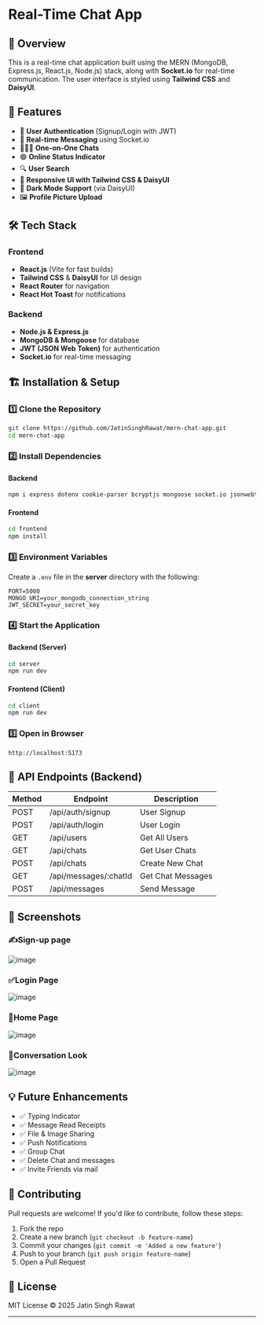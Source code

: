 # Real-Time Chat App

## 🚀 Overview

This is a real-time chat application built using the MERN (MongoDB, Express.js, React.js, Node.js) stack, along with **Socket.io** for real-time communication. The user interface is styled using **Tailwind CSS** and **DaisyUI**.

## 🎯 Features

- 🔐 **User Authentication** (Signup/Login with JWT)
- 💬 **Real-time Messaging** using Socket.io
- 🧑‍🤝‍🧑 **One-on-One Chats**
- 🟢 **Online Status Indicator**
- 🔍 **User Search**
- 🎨 **Responsive UI with Tailwind CSS & DaisyUI**
- 🌙 **Dark Mode Support** (via DaisyUI)
- 🖼️ **Profile Picture Upload**

## 🛠️ Tech Stack

### **Frontend**

- **React.js** (Vite for fast builds)
- **Tailwind CSS** & **DaisyUI** for UI design
- **React Router** for navigation
- **React Hot Toast** for notifications

### **Backend**

- **Node.js & Express.js**
- **MongoDB & Mongoose** for database
- **JWT (JSON Web Token)** for authentication
- **Socket.io** for real-time messaging


## 🏗️ Installation & Setup

### 1️⃣ Clone the Repository

```sh
git clone https://github.com/JatinSinghRawat/mern-chat-app.git
cd mern-chat-app
```

### 2️⃣ Install Dependencies

#### Backend

```sh
npm i express dotenv cookie-parser bcryptjs mongoose socket.io jsonwebtoken
```

#### Frontend

```sh
cd frontend
npm install
```

### 3️⃣ Environment Variables

Create a `.env` file in the **server** directory with the following:

```env
PORT=5000
MONGO_URI=your_mongodb_connection_string
JWT_SECRET=your_secret_key
```

### 4️⃣ Start the Application

#### Backend (Server)

```sh
cd server
npm run dev
```

#### Frontend (Client)

```sh
cd client
npm run dev
```

### 5️⃣ Open in Browser

```
http://localhost:5173
```

## 🔗 API Endpoints (Backend)

| Method | Endpoint               | Description       |
| ------ | ---------------------- | ----------------- |
| POST   | /api/auth/signup       | User Signup       |
| POST   | /api/auth/login        | User Login        |
| GET    | /api/users             | Get All Users     |
| GET    | /api/chats             | Get User Chats    |
| POST   | /api/chats             | Create New Chat   |
| GET    | /api/messages/\:chatId | Get Chat Messages |
| POST   | /api/messages          | Send Message      |

## 📸 Screenshots

### ✍️Sign-up page

![image](https://github.com/user-attachments/assets/d9448cd0-7a84-46ff-ab04-fe8186811b11)

### ✅Login Page

![image](https://github.com/user-attachments/assets/c5d233e3-625d-4910-b81e-685286577d9d)

### 👋Home Page

![image](https://github.com/user-attachments/assets/6b574ebd-8030-4b37-9c7d-a8928abbd1cb)

### 💬Conversation Look

![image](https://github.com/user-attachments/assets/1523ad40-4daa-44c3-abb4-5d478f2e06b6)





## 💡 Future Enhancements

- ✅ Typing Indicator
- ✅ Message Read Receipts
- ✅ File & Image Sharing
- ✅ Push Notifications
- ✅ Group Chat
- ✅ Delete Chat and messages
- ✅ Invite Friends via mail

## 🤝 Contributing

Pull requests are welcome! If you'd like to contribute, follow these steps:

1. Fork the repo
2. Create a new branch (`git checkout -b feature-name`)
3. Commit your changes (`git commit -m 'Added a new feature'`)
4. Push to your branch (`git push origin feature-name`)
5. Open a Pull Request

## 📄 License

MIT License © 2025 Jatin Singh Rawat

---


